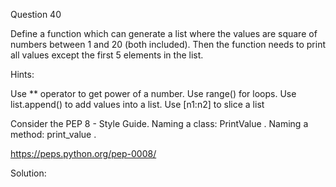 Question 40

Define a function which can generate a list where the values are square of numbers between 1 and 20 (both included). 
Then the function needs to print all values except the first 5 elements in the list.

Hints:

Use ** operator to get power of a number. Use range() for loops. Use list.append() to add values into a list. Use [n1:n2] to slice a list

Consider the PEP 8 - Style Guide. Naming a class: PrintValue . Naming a method: print_value .

https://peps.python.org/pep-0008/

Solution:

```python

```
